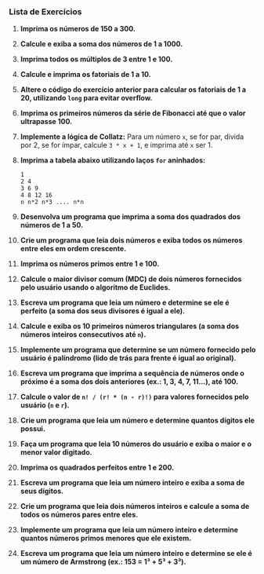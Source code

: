 ### Lista de Exercícios 

1. **Imprima os números de 150 a 300.**


2. **Calcule e exiba a soma dos números de 1 a 1000.**
   

4. **Imprima todos os múltiplos de 3 entre 1 e 100.**
   

5. **Calcule e imprima os fatoriais de 1 a 10.**
   

6. **Altere o código do exercício anterior para calcular os fatoriais de 1 a 20, utilizando `long` para evitar overflow.**
   

7. **Imprima os primeiros números da série de Fibonacci até que o valor ultrapasse 100.**
    

8. **Implemente a lógica de Collatz:** Para um número `x`, se for par, divida por 2, se for ímpar, calcule `3 * x + 1`, e imprima até `x` ser 1.
    

9. **Imprima a tabela abaixo utilizando laços `for` aninhados:**
   ```
   1
   2 4
   3 6 9
   4 8 12 16
   n n*2 n*3 .... n*n
   ```


10. **Desenvolva um programa que imprima a soma dos quadrados dos números de 1 a 50.**
    
11. **Crie um programa que leia dois números e exiba todos os números entre eles em ordem crescente.**
    
13. **Imprima os números primos entre 1 e 100.**

14. **Calcule o maior divisor comum (MDC) de dois números fornecidos pelo usuário usando o algoritmo de Euclides.**

15. **Escreva um programa que leia um número e determine se ele é perfeito (a soma dos seus divisores é igual a ele).**

16. **Calcule e exiba os 10 primeiros números triangulares (a soma dos números inteiros consecutivos até `n`).**

17. **Implemente um programa que determine se um número fornecido pelo usuário é palíndromo (lido de trás para frente é igual ao original).**

18. **Escreva um programa que imprima a sequência de números onde o próximo é a soma dos dois anteriores (ex.: 1, 3, 4, 7, 11...), até 100.**

19. **Calcule o valor de `n! / (r! * (n - r)!)` para valores fornecidos pelo usuário (`n` e `r`).**

20. **Crie um programa que leia um número e determine quantos dígitos ele possui.**

21. **Faça um programa que leia 10 números do usuário e exiba o maior e o menor valor digitado.**

22. **Imprima os quadrados perfeitos entre 1 e 200.**

23. **Escreva um programa que leia um número inteiro e exiba a soma de seus dígitos.**

24. **Crie um programa que leia dois números inteiros e calcule a soma de todos os números pares entre eles.**

25. **Implemente um programa que leia um número inteiro e determine quantos números primos menores que ele existem.**

26. **Escreva um programa que leia um número inteiro e determine se ele é um número de Armstrong (ex.: 153 = 1³ + 5³ + 3³).**

